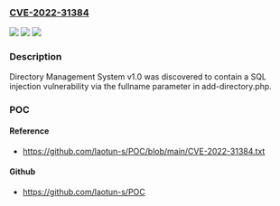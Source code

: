### [CVE-2022-31384](https://cve.mitre.org/cgi-bin/cvename.cgi?name=CVE-2022-31384)
![](https://img.shields.io/static/v1?label=Product&message=n%2Fa&color=blue)
![](https://img.shields.io/static/v1?label=Version&message=n%2Fa&color=blue)
![](https://img.shields.io/static/v1?label=Vulnerability&message=n%2Fa&color=brighgreen)

### Description

Directory Management System v1.0 was discovered to contain a SQL injection vulnerability via the fullname parameter in add-directory.php.

### POC

#### Reference
- https://github.com/laotun-s/POC/blob/main/CVE-2022-31384.txt

#### Github
- https://github.com/laotun-s/POC

